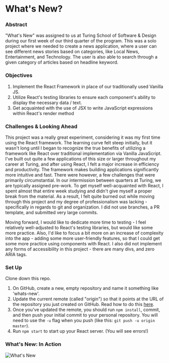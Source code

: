 # What's New?

### Abstract

"What's New" was assigned to us at Turing School of Software & Design during our first week of our third quarter of the program. This was a solo project where we needed to create a news application, where a user can see different news stories based on categories, like Local News, Entertainment, and Technology. The user is also able to search through a given category of articles based on headline keyword.

### Objectives

1. Implement the React Framework in place of our traditionally used Vanilla JS.
2. Utilize React's testing libraries to ensure each component's ability to display the necessary data / text.
3. Get acquainted with the use of JSX to write JavaScript expressions within React's render method

### Challenges & Looking Ahead

This project was a really great experiment, considering it was my first time using the React framework. The learning curve felt steep initially, but it wasn't long until I began to recognize the true benefits of utilizing a framework like React over traditional implementation via Vanilla JavaScript. I've built out quite a few applications of this size or larger throughout my career at Turing, and after using React, I felt a major increase in efficiency and productivity. The framework makes building applications significantly more intuitive and fast. There were however, a few challenges that were primarily circumstantial. In our intermission between quarters at Turing, we are typically assigned pre-work. To get myself well-acquainted with React, I spent almost that entire week studying and didn't give myself a proper break from the material. As a result, I felt quite burned out while moving through this project and my degree of professionalism was lacking - specifically in regards to git and organization. I did not use branches, a PR template, and submitted very large commits.

Moving forward, I would like to dedicate more time to testing - I feel relatively well-adjusted to React's testing libraries, but would like some more practice. Also, I'd like to focus a bit more on an increase of complexity into the app - adding some more user-friendly features, so that I could get some more practice using components with React. I also did not implement any forms of accessibility in this project - there are many divs, and zero ARIA tags. 

### Set Up

Clone down this repo.

1. On GitHub, create a new, empty repository and name it something like 'whats-new'.
2. Update the current remote (called "origin") so that it points at the URL of the repository you just created on GitHub. Read how to do this [here](https://help.github.com/en/articles/changing-a-remotes-url).
3. Once you've updated the remote, you should run `npm install`, commit, and then push your initial commit to your personal repository. You will need to use the `-u` flag when you push (like this: `git push -u origin master`).
4. Run `npm start` to start up your React server. (You will see errors!)

### What's New: In Action

![What's New](https://i.imgur.com/BzhFvfQ.png)
